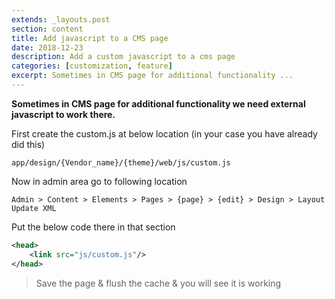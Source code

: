 ```yaml
---
extends: _layouts.post
section: content
title: Add javascript to a CMS page
date: 2018-12-23
description: Add a custom javascript to a cms page
categories: [customization, feature]
excerpt: Sometimes in CMS page for additional functionality ...
---
```


**Sometimes in CMS page for additional functionality we need external javascript to work there.**

First create the custom.js at below location (in your case you have already did this)
```text
app/design/{Vendor_name}/{theme}/web/js/custom.js
```
Now in admin area go to following location 
```text
Admin > Content > Elements > Pages > {page} > {edit} > Design > Layout Update XML
```
Put the below code there in that section
```xml
<head>
    <link src="js/custom.js"/>
</head>
```
> Save the page & flush the cache & you will see it is working


